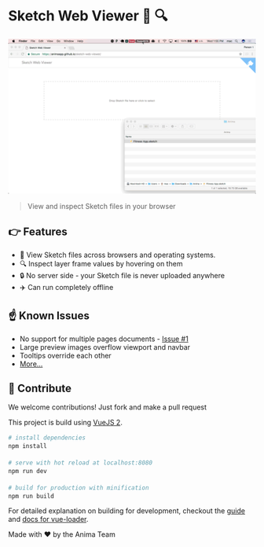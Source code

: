 # Sketch Web Viewer 💎 🔍
![](demo.gif)

> View and inspect Sketch files in your browser

## 👉 Features

* 💎 View Sketch files across browsers and operating systems.
* 🔍 Inspect layer frame values by hovering on them
* 🔒 No server side - your Sketch file is never uploaded anywhere
* ✈️ Can run completely offline 

## ☝️ Known Issues

* No support for multiple pages documents - [Issue #1](https://github.com/AnimaApp/sketch-web-viewer/issues/1)
* Large preview images overflow viewport and navbar
* Tooltips override each other
* [More...](https://github.com/AnimaApp/sketch-web-viewer/issues/1)

## 👋 Contribute

We welcome contributions! Just fork and make a pull request

This project is build using [VueJS 2](https://vuejs.org/).

``` bash
# install dependencies
npm install

# serve with hot reload at localhost:8080
npm run dev

# build for production with minification
npm run build
```

For detailed explanation on building for development, checkout the [guide](http://vuejs-templates.github.io/webpack/) and [docs for vue-loader](http://vuejs.github.io/vue-loader).

Made with ❤️ by the Anima Team

